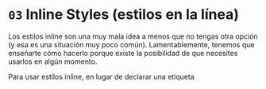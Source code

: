 # `03` Inline Styles (estilos en la línea)

Los estilos inline son una muy mala idea a menos que no tengas otra opción (y esa es una situación muy poco común). Lamentablemente, tenemos que enseñarte cómo hacerlo porque existe la posibilidad de que necesites usarlos en algún momento.

Para usar estilos inline, en lugar de declarar una etiqueta <style> en el header del documento, debes establecer el atributo "style" de cualquier elemento con el código CSS que necesitas aplicar a ese elemento específico.

Por ejemplo:

```html
<a href="google.com" style="color: red; font-size: 14px;">Go to google</a>
```

Estableceremos el color de este enlace específico a rojo (red) y el tamaño de fuente en 14px.

Nota: Puedes agregar tantas reglas CSS como desees, dentro de la misma línea, separadas por punto y coma.

## 📝 Instrucciones:


1. Establece un estilo inline para cambiar el color de fondo de la tabla a verde (green). Para este ejercicio, NO uses el styles.css :(

**Nota:**    

Puedes agregar tantas reglas CSS como desees, dentro de la misma línea, separadas por punto y coma.

### 💡Pista:

- Como usar el background-size: http://lmgtfy.com/?q=css+inline+style
